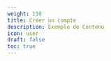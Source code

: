 ```yaml
---
weight: 110
title: Créer un compte
description: Exemple de Contenu
icon: user
draft: false
toc: true
---
```

